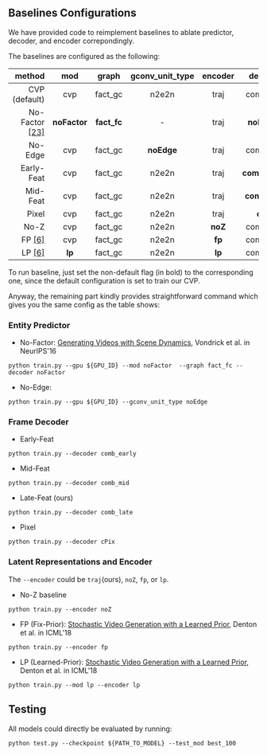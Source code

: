 ## Baselines Configurations
We have provided code to reimplement baselines to ablate predictor, decoder, and encoder correpondingly.


The baselines are configured as the following:

 method | mod | graph | gconv_unit_type | encoder | decoder 
---:|:---: | :---: | :---: | :---: | :---:
CVP (default) |  cvp | fact_gc | n2e2n | traj | comb_late
No-Factor [[23]]((https://papers.nips.cc/paper/6194-generating-videos-with-scene-dynamics)) | **noFactor** | **fact_fc** | - | traj | **noFactor** 
No-Edge | cvp | fact_gc | **noEdge** | traj | comb_late
Early-Feat | cvp | fact_gc | n2e2n | traj | **comb_early**
Mid-Feat | cvp | fact_gc | n2e2n | traj | **comb_mid**
Pixel | cvp | fact_gc | n2e2n | traj | **cPix**
No-Z  | cvp | fact_gc | n2e2n | **noZ**| comb_late
FP [[6]](https://arxiv.org/pdf/1802.07687.pdf)  | cvp | fact_gc | n2e2n | **fp**| comb_late
LP [[6]](https://arxiv.org/pdf/1802.07687.pdf)  | **lp** | fact_gc | n2e2n | **lp**| comb_late

To run baseline, just set the non-default flag (in bold) to the corresponding one, since the default configuration is set to train our CVP.

Anyway, the remaining part kindly provides straightforward command which gives you the same config as the table shows:
### Entity Predictor
- No-Factor: [Generating Videos with Scene Dynamics](https://papers.nips.cc/paper/6194-generating-videos-with-scene-dynamics), Vondrick et al. in NeurIPS'16
```angular2
python train.py --gpu ${GPU_ID} --mod noFactor  --graph fact_fc --decoder noFactor
```
- No-Edge:
```angular2
python train.py --gpu ${GPU_ID} --gconv_unit_type noEdge
```

### Frame Decoder
- Early-Feat
```
python train.py --decoder comb_early
```
- Mid-Feat
```
python train.py --decoder comb_mid
```
- Late-Feat (ours)
```
python train.py --decoder comb_late
```
- Pixel
```
python train.py --decoder cPix
```

### Latent Representations and Encoder
The `--encoder` could be `traj`(ours), `noZ`, `fp`, or `lp`.

- No-Z baseline
``` 
python train.py --encoder noZ
```
- FP (Fix-Prior): [Stochastic Video Generation with a Learned Prior](https://arxiv.org/pdf/1802.07687.pdf), Denton et al. in ICML'18
```
python train.py --encoder fp
```
- LP (Learned-Prior): [Stochastic Video Generation with a Learned Prior](https://arxiv.org/pdf/1802.07687.pdf), Denton et al. in ICML'18
```
python train.py --mod lp --encoder lp
```


## Testing
All models could directly be evaluated by running:
```angular2
python test.py --checkpoint ${PATH_TO_MODEL} --test_mod best_100
```

